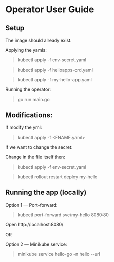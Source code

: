 # Operator User Guide

## Setup
The image should already exist.

Applying the yamls:
> kubectl apply -f env-secret.yaml

> kubectl apply -f helloapps-crd.yaml

> kubectl apply -f my-hello-app.yaml

Running the operator:

> go run main.go 

## Modifications:
If modify the yml:

> kubectl apply -f <FNAME.yaml>


If we want to change the secret:

Change in the file itself then:
> kubectl apply -f env-secret.yaml

> kubectl rollout restart deploy my-hello

## Running the app (locally)
Option 1 — Port-forward:
> kubectl port-forward svc/my-hello 8080:80

Open http://localhost:8080/

OR

Option 2 — Minikube service:
> minikube service hello-go -n hello --url